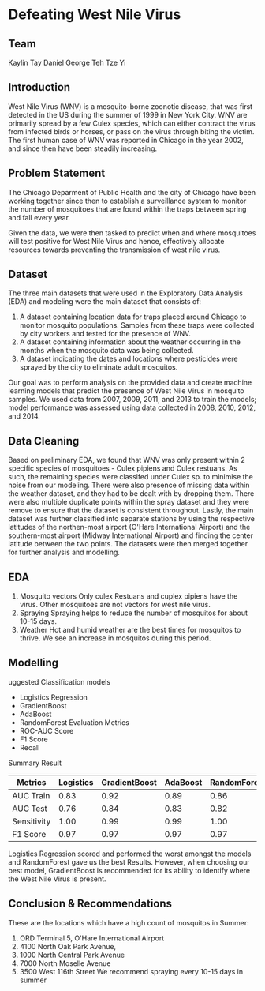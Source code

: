 # Defeating West Nile Virus

## Team

Kaylin Tay
Daniel George
Teh Tze Yi

## Introduction

West Nile Virus (WNV) is a mosquito-borne zoonotic disease, that was first detected in the US during the summer of 1999 in New York City. WNV are primarily spread by a few Culex species, which can either contract the virus from infected birds or horses, or pass on the virus through biting the victim. The first human case of WNV was reported in Chicago in the year 2002, and since then have been steadily increasing.

## Problem Statement

The Chicago Deparment of Public Health and the city of Chicago have been working together since then to establish a surveillance system to monitor the number of mosquitoes that are found within the traps between spring and fall every year.

Given the data, we were then tasked to predict when and where mosquitoes will test positive for West Nile Virus and hence, effectively allocate resources towards preventing the transmission of west nile virus.

## Dataset

The three main datasets that were used in the Exploratory Data Analysis (EDA) and modeling were the main dataset that consists of: 

1.  A dataset containing location data for traps placed around Chicago to monitor mosquito populations. Samples from these traps were collected by city workers and tested for the presence of WNV.
2.  A dataset containing information about the weather occurring in the months when the mosquito data was being collected.
3.  A dataset indicating the dates and locations where pesticides were sprayed by the city to eliminate adult mosquitos.

Our goal was to perform analysis on the provided data and create machine learning models that predict the presence of West Nile Virus in mosquito samples. We used data from 2007, 2009, 2011, and 2013 to train the models; model performance was assessed using data collected in 2008, 2010, 2012, and 2014.

## Data Cleaning

Based on preliminary EDA, we found that WNV was only present within 2 specific species of mosquitoes - Culex pipiens and Culex restuans. As such, the remaining species were classifed under Culex sp. to minimise the noise from our modeling. There were also presence of missing data within the weather dataset, and they had to be dealt with by dropping them. There were also multiple duplicate points within the spray dataset and they were remove to ensure that the dataset is consistent throughout. Lastly, the main dataset was further classified into separate stations by using the respective latitudes of the northen-most airport (O'Hare International Airport) and the southern-most airport (Midway International Airport) and finding the center latitude between the two points. The datasets were then merged together for further analysis and modelling.

## EDA

1. Mosquito vectors
Only culex Restuans and cuplex pipiens have the virus. Other mosquitoes are not vectors for west nile virus.
2. Spraying
Spraying helps to reduce the number of mosquitos for about 10-15 days. 
3. Weather
Hot and humid weather are the best times for mosquitos to thrive. We see an increase in mosquitos during this period.

## Modelling

uggested Classification models 
- Logistics Regression
- GradientBoost
- AdaBoost
- RandomForest
Evaluation Metrics
- ROC-AUC Score
- F1 Score
- Recall

Summary Result

|Metrics|Logistics|GradientBoost|AdaBoost|RandomForest|
|---|---|---|---|---|
|AUC Train|0.83|0.92|0.89|0.86|
|AUC Test|0.76|0.84|0.83|0.82|
|Sensitivity|1.00|0.99|0.99|1.00|
|F1 Score|0.97|0.97|0.97|0.97|

Logistics Regression scored and performed the worst amongst the models and RandomForest gave us the best Results. However, when choosing our best model, GradientBoost is recommended for its ability to identify where the West Nile Virus is present.

## Conclusion & Recommendations

These are the locations which have a high count of mosquitos in Summer:
1. ORD Terminal 5, O'Hare International Airport
2. 4100 North Oak Park Avenue,
3. 1000 North Central Park Avenue
4. 7000 North Moselle Avenue
5. 3500 West 116th Street
We recommend spraying every 10-15 days in summer

